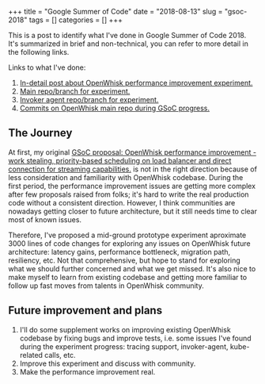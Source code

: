 +++
title = "Google Summer of Code"
date = "2018-08-13"
slug = "gsoc-2018" 
tags = []
categories = []
+++

This is a post to identify what I've done in Google Summer of Code 2018. It's summarized in brief and non-technical, you can refer to more detail in the following links.

Links to what I've done:

1. [In-detail post about OpenWhisk performance improvement experiment.](https://tz70s.github.io/posts/openwhisk-performance-improvement/)
2. [Main repo/branch for experiment.](https://github.com/tz70s/incubator-openwhisk/tree/whisk-future-rebase)
3. [Invoker agent repo/branch for experiment.](https://github.com/tz70s/incubator-openwhisk-deploy-kube/tree/refactor-invoker-agent)
4. [Commits on OpenWhisk main repo during GSoC progress.](https://github.com/apache/incubator-openwhisk/commits/master?author=tz70s)

## The Journey

At first, my original [GSoC proposal: OpenWhisk performance improvement - work stealing, priority-based scheduling on load balancer and direct connection for streaming capabilities.](https://summerofcode.withgoogle.com/projects/#5174720182353920) is not in the right direction because of less consideration and familiarity with OpenWhisk codebase. During the first period, the performance improvement issues are getting more complex after few proposals raised from folks; it's hard to write the real production code without a consistent direction. However, I think communities are nowadays getting closer to future architecture, but it still needs time to clear most of known issues. 

Therefore, I've proposed a mid-ground prototype experiment aproximate 3000 lines of code changes for exploring any issues on OpenWhisk future architecture: latency gains, performance bottleneck, migration path, resiliency, etc. Not that comprehensive, but hope to stand for exploring what we should further concerned and what we get missed. It's also nice to make myself to learn from existing codebase and getting more familiar to follow up fast moves from talents in OpenWhisk community.

## Future improvement and plans
1. I'll do some supplement works on improving existing OpenWhisk codebase by fixing bugs and improve tests, i.e. some issues I've found during the experiment progress: tracing support, invoker-agent, kube-related calls, etc.
2. Improve this experiment and discuss with community.
3. Make the performance improvement real.
